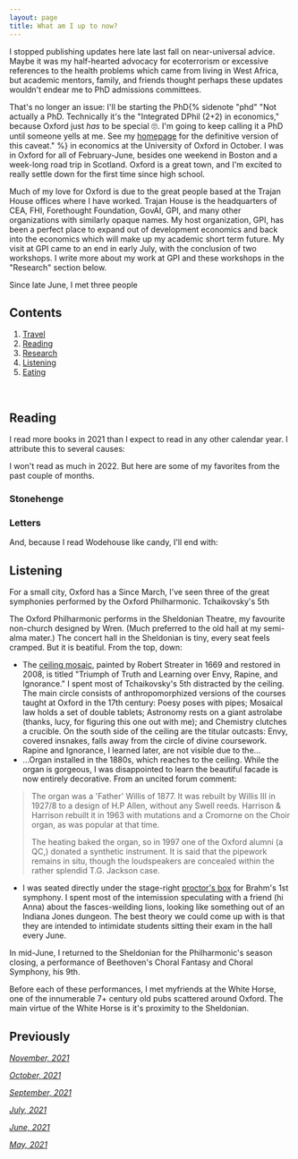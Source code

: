 ```yaml
---
layout: page
title: What am I up to now?
---
```


I stopped publishing updates here late last fall on near-universal advice. Maybe it was my half-hearted advocacy for ecoterrorism or excessive references to the health problems which came from living in West Africa, but academic mentors, family, and friends thought perhaps these updates wouldn't endear me to PhD admissions committees.

That's no longer an issue: I'll be starting the PhD{% sidenote "phd" "Not actually a PhD. Technically it's the "Integrated DPhil (2+2) in economics," because Oxford just *has* to be special 🙄. I'm going to keep calling it a PhD until someone yells at me. See my [homepage](jablevine.com) for the definitive version of this caveat." %}  in economics at the University of Oxford in October. I was in Oxford for all of February-June, besides one weekend in Boston and a week-long road trip in Scotland. Oxford is a great town, and I'm excited to really settle down for the first time since high school. 

Much of my love for Oxford is due to the great people based at the Trajan House offices where I have worked. Trajan House is the headquarters of CEA, FHI, Forethought Foundation, GovAI, GPI, and many other organizations with similarly opaque names. My host organization, GPI, has been a perfect place to expand out of development economics and back into the economics which will make up my academic short term future. My visit at GPI came to an end in early July, with the conclusion of two workshops. I write more about my work at GPI and these workshops in the "Research" section below.

Since late June, I met three people 

## Contents
1. [Travel](#travel)
2. [Reading](#books)
4. [Research](#writing)
5. [Listening](#music)
6. [Eating](#food)

  <br>

## Reading 

I read more books in 2021 than I expect to read in any other calendar year. I attribute this to several causes: 

I won't read as much in 2022. But here are some of my favorites from the past couple of months.

### Stonehenge 

### Letters 

And, because I read Wodehouse like candy, I'll end with: 

## Listening

For a small city, Oxford has a Since March, I've seen three of the great symphonies performed by the Oxford Philharmonic. Tchaikovsky's 5th 

The Oxford Philharmonic performs in the Sheldonian Theatre, my favourite non-church designed by Wren. (Much preferred to the old hall at my semi-alma mater.) The concert hall in the Sheldonian is tiny, every seat feels cramped. But it is beatiful. From the top, down:
- The [ceiling mosaic](https://www.google.com/maps/@51.7543066,-1.254943,2a,16.5y,262.34h,160.05t/data=!3m6!1e1!3m4!1sjyKiW68fe05YzCrt_hIR5w!2e0!7i13312!8i6656), painted by Robert Streater in 1669 and restored in 2008, is titled "Triumph of Truth and Learning over Envy, Rapine, and Ignorance." I spent most of Tchaikovsky's 5th distracted by the ceiling. The main circle consists of anthropomorphized versions of the courses taught at Oxford in the 17th century: Poesy poses with pipes; Mosaical law holds a set of double tablets; Astronomy rests on a giant astrolabe (thanks, lucy, for figuring this one out with me); and Chemistry clutches a crucible. On the south side of the ceiling are the titular outcasts: Envy, covered insnakes, falls away from the circle of divine coursework. Rapine and Ignorance, I learned later, are not visible due to the...
- ...Organ installed in the 1880s, which reaches to the ceiling. While the organ is gorgeous, I was disappointed to learn the beautiful facade is now entirely decorative. From an uncited forum comment: 
> The organ was a 'Father' Willis of 1877. It was rebuilt by Willis III in 1927/8 to a design of H.P Allen, without any Swell reeds. Harrison & Harrison rebuilt it in 1963 with mutations and a Cromorne on the Choir organ, as was popular at that time.  
> 
> The heating baked the organ, so in 1997 one of the Oxford alumni (a QC,) donated a synthetic instrument. It is said that the pipework remains in situ, though the loudspeakers are concealed within the rather splendid T.G. Jackson case.
- I was seated directly under the stage-right [proctor's box](https://www.sheldonian.ox.ac.uk/sites/default/files/styles/mt_image_medium_square/public/sheldonian/images/media/plasticgoldfish.co_.uk_9k5a98781.jpg?itok=qQa0xxDn) for Brahm's 1st symphony. I spent most of the intemission speculating with a friend (hi Anna) about the fasces-weilding lions, looking like something out of an Indiana Jones dungeon. The best theory we could come up with is that they are intended to intimidate students sitting their exam in the hall every June.

In mid-June, I returned to the Sheldonian for the Philharmonic's season closing, a performance of Beethoven's Choral Fantasy and Choral Symphony, his 9th. 

Before each of these performances, I met myfriends at the White Horse, one of the innumerable 7+ century old pubs scattered around Oxford. The main virtue of the White Horse is it's proximity to the Sheldonian. 

## Previously

*[November, 2021](https://jablevine.com/older/november_2021)*

*[October, 2021](https://jablevine.com/older/october_2021)*

*[September, 2021](https://jablevine.com/older/september_2021)*

*[July, 2021](https://jablevine.com/older/july_2021)*

*[June, 2021](https://jablevine.com/older/june_2021)*

*[May, 2021](https://jablevine.com/older/may_2021)*




